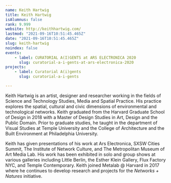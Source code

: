 ```yaml
---
name: Keith Hartwig
title: Keith Hartwig
isAlumnus: false
rank: 9.999
website: http://keithhartwig.com/
lastmod: "2021-09-16T10:51:45.465Z"
date: "2021-09-16T10:51:45.465Z"
slug: keith-hartwig
noindex: false
events:
    - label: CURATORIAL A(I)GENTS at ARS ELECTRONICA 2020
      slug: curatorial-a-i-gents-at-ars-electronica-2020
projects:
    - label: Curatorial A(i)gents
      slug: curatorial-a-i-gents

---
```

Keith Hartwig is an artist, designer and researcher working in the fields of Science and Technology Studies, Media and Spatial Practice. His practice explores the spatial, cultural and civic dimensions of environmental and technological networks. Keith graduated from the Harvard Graduate School of Design in 2018 with a Master of Design Studies in Art, Design and the Public Domain. Prior to graduate studies, he taught in the department of Visual Studies at Temple University and the College of Architecture and the Built Environment at Philadelphia University.

Keith has given presentations of his work at Ars Electronica, SXSW Cities Summit, The Institute of Network Culture, and The Metropolitan Museum of Art Media Lab. His work has been exhibited in solo and group shows at various galleries including Little Berlin, the Esther Klein Gallery, Flux Factory NYC, and Temple Contemporary. Keith joined Metalab @ Harvard in 2017 where he continues to develop research and projects for the *Networks + Natures* initiative.